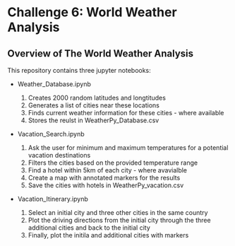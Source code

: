 # Challenge 6: World Weather Analysis

## Overview of The World Weather Analysis
This repository contains three jupyter notebooks:
- Weather_Database.ipynb
    1. Creates 2000 random latitudes and longtitudes
    2. Generates a list of cities near these locations
    3. Finds current weather information for these cities - where available
    4. Stores the reulst in WeatherPy_Database.csv 

- Vacation_Search.ipynb
    1. Ask the user for minimum and maximum temperatures for a potential vacation destinations
    2. Filters the cities based on the provided temperature range
    3. Find a hotel within 5km of each city - where avavialble
    4. Create a map with annotated markers for the results
    5. Save the cities with hotels in WeatherPy_vacation.csv

- Vacation_Itinerary.ipynb
    1. Select an initial city and three other cities in the same country 
    2. Plot the driving directions from the initial city through the three additional cities and back to the initial city
    3. Finally, plot the initila and additional cities with markers